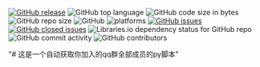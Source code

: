 [![GitHub release](https://img.shields.io/github/release/cjh0613/python-pub.svg?label=%E7%89%88%E6%9C%AC)](https://github.com/cjh0613/python-pub/releases/tag/)   ![GitHub top language](https://img.shields.io/github/languages/top/cjh0613/python-pub.svg)  ![GitHub code size in bytes](https://img.shields.io/github/languages/code-size/cjh0613/python-pub.svg)  ![GitHub repo size](https://img.shields.io/github/repo-size/cjh0613/python-pub.svg) ![GitHub](https://img.shields.io/github/license/cjh0613/python-pub.svg) ![platforms](https://img.shields.io/badge/platform-win32%20%7C%20win64%20%7C%20linux%20%7C%20osx-brightgreen.svg)     [![GitHub issues](https://img.shields.io/github/issues/cjh0613/python-pub.svg)](https://github.com/cjh0613/python-pub/issues)  [![GitHub closed issues](https://img.shields.io/github/issues-closed/cjh0613/python-pub.svg)](https://github.com/cjh0613/python-pub/issues?q=is%3Aissue+is%3Aclosed) ![Libraries.io dependency status for GitHub repo](https://img.shields.io/librariesio/github/cjh0613/python-pub.svg)   ![GitHub commit activity](https://img.shields.io/github/commit-activity/m/cjh0613/python-pub.svg)  ![GitHub contributors](https://img.shields.io/github/contributors/cjh0613/python-pub.svg)


"# 这是一个自动获取你加入的qq群全部成员的py脚本"  
